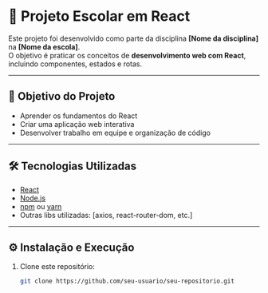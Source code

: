# 📘 Projeto Escolar em React

Este projeto foi desenvolvido como parte da disciplina **[Nome da disciplina]** na **[Nome da escola]**.  
O objetivo é praticar os conceitos de **desenvolvimento web com React**, incluindo componentes, estados e rotas.

---

## 🎯 Objetivo do Projeto
- Aprender os fundamentos do React  
- Criar uma aplicação web interativa  
- Desenvolver trabalho em equipe e organização de código  

---

## 🛠️ Tecnologias Utilizadas
- [React](https://react.dev/)  
- [Node.js](https://nodejs.org/)  
- [npm](https://www.npmjs.com/) ou [yarn](https://yarnpkg.com/)  
- Outras libs utilizadas: [axios, react-router-dom, etc.]  

---

## ⚙️ Instalação e Execução

1. Clone este repositório:
   ```bash
   git clone https://github.com/seu-usuario/seu-repositorio.git
